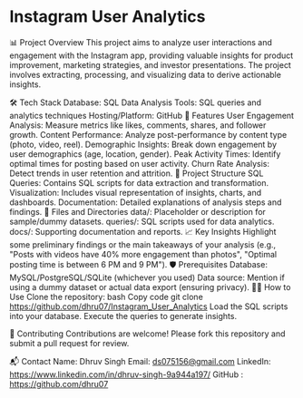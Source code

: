 # Instagram User Analytics
📊 Project Overview
This project aims to analyze user interactions and engagement with the Instagram app, providing valuable insights for product improvement, marketing strategies, and investor presentations. The project involves extracting, processing, and visualizing data to derive actionable insights.

🛠️ Tech Stack
Database: SQL
Data Analysis Tools: SQL queries and analytics techniques
Hosting/Platform: GitHub
🚀 Features
User Engagement Analysis: Measure metrics like likes, comments, shares, and follower growth.
Content Performance: Analyze post-performance by content type (photo, video, reel).
Demographic Insights: Break down engagement by user demographics (age, location, gender).
Peak Activity Times: Identify optimal times for posting based on user activity.
Churn Rate Analysis: Detect trends in user retention and attrition.
📁 Project Structure
SQL Queries: Contains SQL scripts for data extraction and transformation.
Visualization: Includes visual representation of insights, charts, and dashboards.
Documentation: Detailed explanations of analysis steps and findings.
📂 Files and Directories
data/: Placeholder or description for sample/dummy datasets.
queries/: SQL scripts used for data analytics.
docs/: Supporting documentation and reports.
📈 Key Insights
Highlight some preliminary findings or the main takeaways of your analysis (e.g., "Posts with videos have 40% more engagement than photos", "Optimal posting time is between 6 PM and 9 PM").
🛡️ Prerequisites
Database: MySQL/PostgreSQL/SQLite (whichever you used)
Data source: Mention if using a dummy dataset or actual data export (ensuring privacy).
🧑‍💻 How to Use
Clone the repository:
bash
Copy code
git clone https://github.com/dhru07/Instagram_User_Analytics
Load the SQL scripts into your database.
Execute the queries to generate insights.

🤝 Contributing
Contributions are welcome! Please fork this repository and submit a pull request for review.

📬 Contact
Name: Dhruv Singh
Email: ds075156@gmail.com
LinkedIn: https://www.linkedin.com/in/dhruv-singh-9a944a197/
GitHub : https://github.com/dhru07

